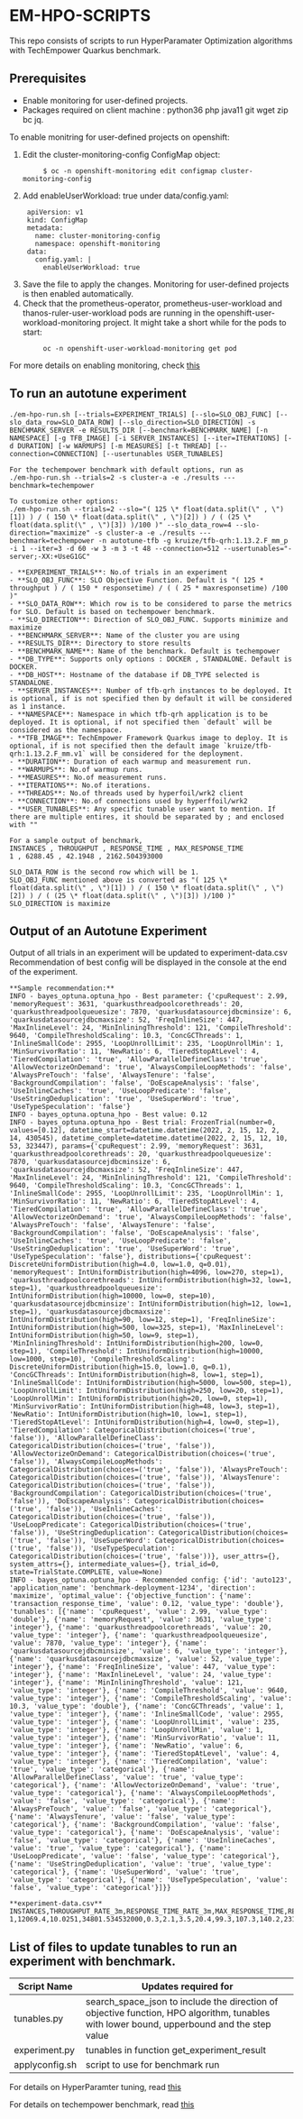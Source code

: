 # EM-HPO-SCRIPTS

This repo consists of scripts to run HyperParamater Optimization algorithms with TechEmpower Quarkus benchmark.

## Prerequisites
- Enable monitoring for user-defined projects.
- Packages required on client machine : python36 php java11 git wget zip bc jq.

To enable monitring for user-defined projects on openshift:

1. Edit the cluster-monitoring-config ConfigMap object:
   ```
        $ oc -n openshift-monitoring edit configmap cluster-monitoring-config
   ```
2. Add enableUserWorkload: true under data/config.yaml:
   ```
    apiVersion: v1
    kind: ConfigMap
    metadata:
      name: cluster-monitoring-config
      namespace: openshift-monitoring
    data:
      config.yaml: |
        enableUserWorkload: true
   ```
3. Save the file to apply the changes. Monitoring for user-defined projects is then enabled automatically.
4. Check that the prometheus-operator, prometheus-user-workload and thanos-ruler-user-workload pods are running in the openshift-user-workload-monitoring project. It might take a short while for the pods to start:
   ```
        oc -n openshift-user-workload-monitoring get pod
   ```
For more details on enabling monitoring, check [this](https://docs.openshift.com/container-platform/4.6/monitoring/enabling-monitoring-for-user-defined-projects.html)

## To run an autotune experiment

```
./em-hpo-run.sh [--trials=EXPERIMENT_TRIALS] [--slo=SLO_OBJ_FUNC] [--slo_data_row=SLO_DATA_ROW] [--slo_direction=SLO_DIRECTION] -s BENCHMARK_SERVER -e RESULTS_DIR [--benchmark=BENCHMARK_NAME] [-n NAMESPACE] [-g TFB_IMAGE] [-i SERVER_INSTANCES] [--iter=ITERATIONS] [-d DURATION] [-w WARMUPS] [-m MEASURES] [-t THREAD] [--connection=CONNECTION] [--usertunables USER_TUNABLES]

For the techempower benchmark with default options, run as
./em-hpo-run.sh --trials=2 -s cluster-a -e ./results ---benchmark=techempower

To customize other options:
./em-hpo-run.sh --trials=2 --slo="( 125 \* float(data.split(\" , \")[1]) ) / ( 150 \* float(data.split(\" , \")[2]) ) / ( (25 \* float(data.split(\" , \")[3]) )/100 )" --slo_data_row=4 --slo-direction="maximize" -s cluster-a -e ./results ---benchmark=techempower -n autotune-tfb -g kruize/tfb-qrh:1.13.2.F_mm_p -i 1 --iter=3 -d 60 -w 3 -m 3 -t 48 --connection=512 --usertunables="-server;-XX:+UseG1GC"

- **EXPERIMENT_TRIALS**: No.of trials in an experiment
- **SLO_OBJ_FUNC**: SLO Objective Function. Default is "( 125 * throughput ) / ( 150 * responsetime) / ( ( 25 * maxresponsetime) /100 )"
- **SLO_DATA_ROW**: Which row is to be considered to parse the metrics for SLO. Default is based on techempower benchmark.
- **SLO_DIRECTION**: Direction of SLO_OBJ_FUNC. Supports minimize and maximize
- **BENCHMARK_SERVER**: Name of the cluster you are using
- **RESULTS_DIR**: Directory to store results
- **BENCHMARK_NAME**: Name of the benchmark. Default is techempower
- **DB_TYPE**: Supports only options : DOCKER , STANDALONE. Default is DOCKER.
- **DB_HOST**: Hostname of the database if DB_TYPE selected is STANDALONE.
- **SERVER_INSTANCES**: Number of tfb-qrh instances to be deployed. It is optional, if is not specified then by default it will be considered as 1 instance.
- **NAMESPACE**: Namespace in which tfb-qrh application is to be deployed. It is optional, if not specified then `default` will be considered as the namespace.
- **TFB_IMAGE**: TechEmpower Framework Quarkus image to deploy. It is optional, if is not specified then the default image `kruize/tfb-qrh:1.13.2.F_mm.v1` will be considered for the deployment.
- **DURATION**: Duration of each warmup and measurement run.
- **WARMUPS**: No.of warmup runs.
- **MEASURES**: No.of measurement runs.
- **ITERATIONS**: No.of iterations.
- **THREADS**: No.of threads used by hyperfoil/wrk2 client
- **CONNECTION**: No.of connections used by hyperffoil/wrk2
- **USER_TUNABLES**: Any specific tunable user want to mention. If there are multiple entires, it should be separated by ; and enclosed with ""

For a sample output of benchmark, 
INSTANCES , THROUGHPUT , RESPONSE_TIME , MAX_RESPONSE_TIME
1 , 6288.45 , 42.1948 , 2162.504393000

SLO_DATA_ROW is the second row which will be 1.
SLO_OBJ_FUNC mentioned above is converted as "( 125 \* float(data.split(\" , \")[1]) ) / ( 150 \* float(data.split(\" , \")[2]) ) / ( (25 \* float(data.split(\" , \")[3]) )/100 )"
SLO_DIRECTION is maximize
```

## Output of an Autotune Experiment
Output of all trials in an experiment will be updated to experiment-data.csv
Recommendation of best config will be displayed in the console at the end of the experiment.
```
**Sample recommendation:**
INFO - bayes_optuna.optuna_hpo - Best parameter: {'cpuRequest': 2.99, 'memoryRequest': 3631, 'quarkusthreadpoolcorethreads': 20, 'quarkusthreadpoolqueuesize': 7870, 'quarkusdatasourcejdbcminsize': 6, 'quarkusdatasourcejdbcmaxsize': 52, 'FreqInlineSize': 447, 'MaxInlineLevel': 24, 'MinInliningThreshold': 121, 'CompileThreshold': 9640, 'CompileThresholdScaling': 10.3, 'ConcGCThreads': 1, 'InlineSmallCode': 2955, 'LoopUnrollLimit': 235, 'LoopUnrollMin': 1, 'MinSurvivorRatio': 11, 'NewRatio': 6, 'TieredStopAtLevel': 4, 'TieredCompilation': 'true', 'AllowParallelDefineClass': 'true', 'AllowVectorizeOnDemand': 'true', 'AlwaysCompileLoopMethods': 'false', 'AlwaysPreTouch': 'false', 'AlwaysTenure': 'false', 'BackgroundCompilation': 'false', 'DoEscapeAnalysis': 'false', 'UseInlineCaches': 'true', 'UseLoopPredicate': 'false', 'UseStringDeduplication': 'true', 'UseSuperWord': 'true', 'UseTypeSpeculation': 'false'}
INFO - bayes_optuna.optuna_hpo - Best value: 0.12
INFO - bayes_optuna.optuna_hpo - Best trial: FrozenTrial(number=0, values=[0.12], datetime_start=datetime.datetime(2022, 2, 15, 12, 2, 14, 430545), datetime_complete=datetime.datetime(2022, 2, 15, 12, 10, 53, 323447), params={'cpuRequest': 2.99, 'memoryRequest': 3631, 'quarkusthreadpoolcorethreads': 20, 'quarkusthreadpoolqueuesize': 7870, 'quarkusdatasourcejdbcminsize': 6, 'quarkusdatasourcejdbcmaxsize': 52, 'FreqInlineSize': 447, 'MaxInlineLevel': 24, 'MinInliningThreshold': 121, 'CompileThreshold': 9640, 'CompileThresholdScaling': 10.3, 'ConcGCThreads': 1, 'InlineSmallCode': 2955, 'LoopUnrollLimit': 235, 'LoopUnrollMin': 1, 'MinSurvivorRatio': 11, 'NewRatio': 6, 'TieredStopAtLevel': 4, 'TieredCompilation': 'true', 'AllowParallelDefineClass': 'true', 'AllowVectorizeOnDemand': 'true', 'AlwaysCompileLoopMethods': 'false', 'AlwaysPreTouch': 'false', 'AlwaysTenure': 'false', 'BackgroundCompilation': 'false', 'DoEscapeAnalysis': 'false', 'UseInlineCaches': 'true', 'UseLoopPredicate': 'false', 'UseStringDeduplication': 'true', 'UseSuperWord': 'true', 'UseTypeSpeculation': 'false'}, distributions={'cpuRequest': DiscreteUniformDistribution(high=4.0, low=1.0, q=0.01), 'memoryRequest': IntUniformDistribution(high=4096, low=270, step=1), 'quarkusthreadpoolcorethreads': IntUniformDistribution(high=32, low=1, step=1), 'quarkusthreadpoolqueuesize': IntUniformDistribution(high=10000, low=0, step=10), 'quarkusdatasourcejdbcminsize': IntUniformDistribution(high=12, low=1, step=1), 'quarkusdatasourcejdbcmaxsize': IntUniformDistribution(high=90, low=12, step=1), 'FreqInlineSize': IntUniformDistribution(high=500, low=325, step=1), 'MaxInlineLevel': IntUniformDistribution(high=50, low=9, step=1), 'MinInliningThreshold': IntUniformDistribution(high=200, low=0, step=1), 'CompileThreshold': IntUniformDistribution(high=10000, low=1000, step=10), 'CompileThresholdScaling': DiscreteUniformDistribution(high=15.0, low=1.0, q=0.1), 'ConcGCThreads': IntUniformDistribution(high=8, low=1, step=1), 'InlineSmallCode': IntUniformDistribution(high=5000, low=500, step=1), 'LoopUnrollLimit': IntUniformDistribution(high=250, low=20, step=1), 'LoopUnrollMin': IntUniformDistribution(high=20, low=0, step=1), 'MinSurvivorRatio': IntUniformDistribution(high=48, low=3, step=1), 'NewRatio': IntUniformDistribution(high=10, low=1, step=1), 'TieredStopAtLevel': IntUniformDistribution(high=4, low=0, step=1), 'TieredCompilation': CategoricalDistribution(choices=('true', 'false')), 'AllowParallelDefineClass': CategoricalDistribution(choices=('true', 'false')), 'AllowVectorizeOnDemand': CategoricalDistribution(choices=('true', 'false')), 'AlwaysCompileLoopMethods': CategoricalDistribution(choices=('true', 'false')), 'AlwaysPreTouch': CategoricalDistribution(choices=('true', 'false')), 'AlwaysTenure': CategoricalDistribution(choices=('true', 'false')), 'BackgroundCompilation': CategoricalDistribution(choices=('true', 'false')), 'DoEscapeAnalysis': CategoricalDistribution(choices=('true', 'false')), 'UseInlineCaches': CategoricalDistribution(choices=('true', 'false')), 'UseLoopPredicate': CategoricalDistribution(choices=('true', 'false')), 'UseStringDeduplication': CategoricalDistribution(choices=('true', 'false')), 'UseSuperWord': CategoricalDistribution(choices=('true', 'false')), 'UseTypeSpeculation': CategoricalDistribution(choices=('true', 'false'))}, user_attrs={}, system_attrs={}, intermediate_values={}, trial_id=0, state=TrialState.COMPLETE, value=None)
INFO - bayes_optuna.optuna_hpo - Recommended config: {'id': 'auto123', 'application_name': 'benchmark-deployment-1234', 'direction': 'maximize', 'optimal_value': {'objective_function': {'name': 'transaction_response_time', 'value': 0.12, 'value_type': 'double'}, 'tunables': [{'name': 'cpuRequest', 'value': 2.99, 'value_type': 'double'}, {'name': 'memoryRequest', 'value': 3631, 'value_type': 'integer'}, {'name': 'quarkusthreadpoolcorethreads', 'value': 20, 'value_type': 'integer'}, {'name': 'quarkusthreadpoolqueuesize', 'value': 7870, 'value_type': 'integer'}, {'name': 'quarkusdatasourcejdbcminsize', 'value': 6, 'value_type': 'integer'}, {'name': 'quarkusdatasourcejdbcmaxsize', 'value': 52, 'value_type': 'integer'}, {'name': 'FreqInlineSize', 'value': 447, 'value_type': 'integer'}, {'name': 'MaxInlineLevel', 'value': 24, 'value_type': 'integer'}, {'name': 'MinInliningThreshold', 'value': 121, 'value_type': 'integer'}, {'name': 'CompileThreshold', 'value': 9640, 'value_type': 'integer'}, {'name': 'CompileThresholdScaling', 'value': 10.3, 'value_type': 'double'}, {'name': 'ConcGCThreads', 'value': 1, 'value_type': 'integer'}, {'name': 'InlineSmallCode', 'value': 2955, 'value_type': 'integer'}, {'name': 'LoopUnrollLimit', 'value': 235, 'value_type': 'integer'}, {'name': 'LoopUnrollMin', 'value': 1, 'value_type': 'integer'}, {'name': 'MinSurvivorRatio', 'value': 11, 'value_type': 'integer'}, {'name': 'NewRatio', 'value': 6, 'value_type': 'integer'}, {'name': 'TieredStopAtLevel', 'value': 4, 'value_type': 'integer'}, {'name': 'TieredCompilation', 'value': 'true', 'value_type': 'categorical'}, {'name': 'AllowParallelDefineClass', 'value': 'true', 'value_type': 'categorical'}, {'name': 'AllowVectorizeOnDemand', 'value': 'true', 'value_type': 'categorical'}, {'name': 'AlwaysCompileLoopMethods', 'value': 'false', 'value_type': 'categorical'}, {'name': 'AlwaysPreTouch', 'value': 'false', 'value_type': 'categorical'}, {'name': 'AlwaysTenure', 'value': 'false', 'value_type': 'categorical'}, {'name': 'BackgroundCompilation', 'value': 'false', 'value_type': 'categorical'}, {'name': 'DoEscapeAnalysis', 'value': 'false', 'value_type': 'categorical'}, {'name': 'UseInlineCaches', 'value': 'true', 'value_type': 'categorical'}, {'name': 'UseLoopPredicate', 'value': 'false', 'value_type': 'categorical'}, {'name': 'UseStringDeduplication', 'value': 'true', 'value_type': 'categorical'}, {'name': 'UseSuperWord', 'value': 'true', 'value_type': 'categorical'}, {'name': 'UseTypeSpeculation', 'value': 'false', 'value_type': 'categorical'}]}}

**experiment-data.csv**
INSTANCES,THROUGHPUT_RATE_3m,RESPONSE_TIME_RATE_3m,MAX_RESPONSE_TIME,RESPONSE_TIME_50p,RESPONSE_TIME_95p,RESPONSE_TIME_97p,RESPONSE_TIME_99p,RESPONSE_TIME_99.9p,RESPONSE_TIME_99.99p,RESPONSE_TIME_99.999p,RESPONSE_TIME_100p,CPU_USAGE,MEM_USAGE,CPU_MIN,CPU_MAX,MEM_MIN,MEM_MAX,THRPT_PROM_CI,RSPTIME_PROM_CI,THROUGHPUT_WRK,RESPONSETIME_WRK,RESPONSETIME_MAX_WRK,RESPONSETIME_STDEV_WRK,WEB_ERRORS,THRPT_WRK_CI,RSPTIME_WRK_CI,CPU_REQ,MEM_REQ,CPU_LIM,MEM_LIM,QRKS_TP_CORETHREADS,QRKS_TP_QUEUESIZE,QRKS_DS_JDBC_MINSIZE,QRKS_DS_JDBC_MAXSIZE,FreqInlineSize,MaxInlineLevel,MinInliningThreshold,CompileThreshold,CompileThresholdScaling,ConcGCThreads,InlineSmallCode,LoopUnrollLimit,LoopUnrollMin,MinSurvivorRatio,NewRatio,TieredStopAtLevel,TieredCompilation,AllowParallelDefineClass,AllowVectorizeOnDemand,AlwaysCompileLoopMethods,AlwaysPreTouch,AlwaysTenure,BackgroundCompilation,DoEscapeAnalysis,UseInlineCaches,UseLoopPredicate,UseStringDeduplication,UseSuperWord,UseTypeSpeculation
1,12069.4,10.0251,34801.534532000,0.3,2.1,3.5,20.4,99.3,107.3,140.2,231.6,0.78081,484.202,.02853138683272716,1.3357821665101048,257,576,0,0,14978.5,34.25,1510.00,39.55,0,,,2.99,3631M,2.99,3631M,20,7870,6,52,447,24,121,9640,10.3,1,2955,235,1,11,6,4,true,true,true,false,false,false,false,false,true,false,true,true,false
```

## List of files to update tunables to run an experiment with benchmark.

| Script Name   |  Updates required for 														    |
|---------------|-------------------------------------------------------------------------------------------------------------------------------------------|
| tunables.py   | search_space_json to include the direction of objective function, HPO algorithm, tunables with lower bound, upperbound and the step value | 
| experiment.py | tunables in function get_experiment_result					    |
| applyconfig.sh| script to use for benchmark run													    |


For details on HyperParamter tuning, read [this](https://github.com/kruize/autotune/blob/master/hyperparameter_tuning/README.md)

For details on techempower benchmark, read [this](https://github.com/kruize/benchmarks/blob/master/techempower/README.md)
